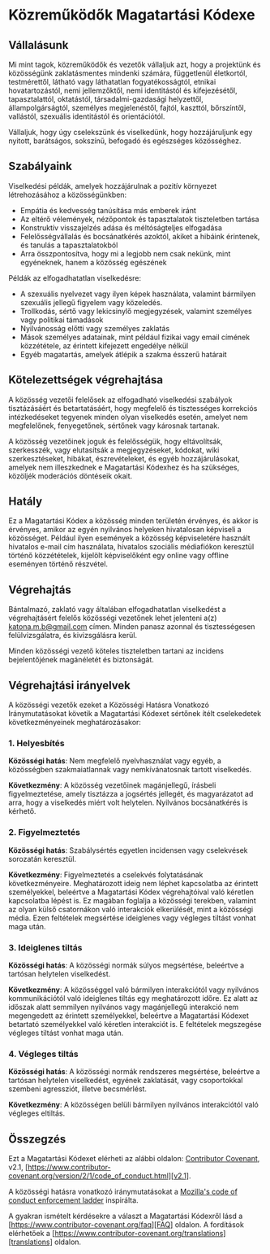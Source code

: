 
# Közreműködők Magatartási Kódexe

## Vállalásunk

Mi mint tagok, közreműködők és vezetők vállaljuk azt, hogy a projektünk és 
közösségünk zaklatásmentes mindenki számára, függetlenül életkortól, 
testmérettől, látható vagy láthatatlan fogyatékosságtól, etnikai 
hovatartozástól, nemi jellemzőktől, nemi identitástól és kifejezésétől, 
tapasztalattól, oktatástól, társadalmi-gazdasági helyzettől, állampolgárságtól, 
személyes megjelenéstől, fajtól, kaszttól, bőrszíntől, vallástól, szexuális 
identitástól és orientációtól.

Vállaljuk, hogy úgy cselekszünk és viselkedünk, hogy hozzájáruljunk egy 
nyitott, barátságos, sokszínű, befogadó és egészséges közösséghez.

## Szabályaink

Viselkedési példák, amelyek hozzájárulnak a pozitív környezet létrehozásához a 
közösségünkben:

* Empátia és kedvesség tanúsítása más emberek iránt
* Az eltérő vélemények, nézőpontok és tapasztalatok tiszteletben tartása
* Konstruktív visszajelzés adása és méltóságteljes elfogadása
* Felelősségvállalás és bocsánatkérés azoktól, akiket a hibáink érintenek, és 
tanulás a tapasztalatokból
* Arra összpontosítva, hogy mi a legjobb nem csak nekünk, mint egyéneknek, hanem
 a közösség egészének

Példák az elfogadhatatlan viselkedésre:

* A szexuális nyelvezet vagy ilyen képek használata, valamint bármilyen 
szexuális jellegű figyelem vagy közeledés.
* Trollkodás, sértő vagy lekicsinylő megjegyzések, valamint személyes vagy 
politikai támadások
* Nyilvánosság előtti vagy személyes zaklatás
* Mások személyes adatainak, mint például fizikai vagy email címének 
közzététele, az érintett kifejezett engedélye nélkül
* Egyéb magatartás, amelyek átlépik a szakma ésszerű határait

## Kötelezettségek végrehajtása

A közösség vezetői felelősek az elfogadható viselkedési szabályok tisztázásáért
és betartatásáért, hogy megfelelő és tisztességes korrekciós intézkedéseket 
tegyenek minden olyan viselkedés esetén, amelyet nem megfelelőnek, fenyegetőnek,
sértőnek vagy károsnak tartanak.

A közösség vezetőinek joguk és felelősségük, hogy eltávolítsák, szerkesszék, 
vagy elutasítsák a megjegyzéseket, kódokat, wiki szerkesztéseket, hibákat, 
észrevételeket, és egyéb hozzájárulásokat, amelyek nem illeszkednek e 
Magatartási Kódexhez és ha szükséges, közöljék moderációs döntéseik okait.

## Hatály

Ez a Magatartási Kódex a közösség minden területén érvényes, és akkor is 
érvényes, amikor az egyén nyilvános helyeken hivatalosan képviseli a közösséget.
Például ilyen események a közösség képviseletére használt hivatalos e-mail cím 
használata, hivatalos szociális médiafiókon keresztül történő közzétételek, 
kijelölt képviselőként egy online vagy offline eseményen történő részvétel.

## Végrehajtás

Bántalmazó, zaklató vagy általában elfogadhatatlan viselkedést a végrehajtásért
felelős közösségi vezetőnek lehet jelenteni a(z) katona.m.b@gmail.com címen.
Minden panasz azonnal és tisztességesen felülvizsgálatra, és kivizsgálásra kerül.

Minden közösségi vezető köteles tiszteletben tartani az incidens bejelentőjének 
magánéletét és biztonságát.

## Végrehajtási irányelvek

A közösségi vezetők ezeket a Közösségi Hatásra Vonatkozó Iránymutatásokat 
követik a Magatartási Kódexet sértőnek ítélt cselekedetek következményeinek 
meghatározásakor:

### 1. Helyesbítés

**Közösségi hatás**: Nem megfelelő nyelvhasználat vagy egyéb, a közösségben 
szakmaiatlannak vagy nemkívánatosnak tartott viselkedés.

**Következmény**: A közösség vezetőinek magánjellegű, írásbeli figyelmeztetése, 
amely tisztázza a jogsértés jellegét, és magyarázatot ad arra, hogy a 
viselkedés miért volt helytelen. Nyilvános bocsánatkérés is kérhető.

### 2. Figyelmeztetés

**Közösségi hatás**: Szabálysértés egyetlen incidensen vagy cselekvések 
sorozatán keresztül.

**Következmény**: Figyelmeztetés a cselekvés folytatásának következményeire. 
Meghatározott ideig nem léphet kapcsolatba az érintett személyekkel, beleértve 
a Magatartási Kódex végrehajtóival való kéretlen kapcsolatba lépést is. Ez 
magában foglalja a közösségi terekben, valamint az olyan külső csatornákon való 
interakciók elkerülését, mint a közösségi média. Ezen feltételek megsértése 
ideiglenes vagy végleges tiltást vonhat maga után.

### 3. Ideiglenes tiltás

**Közösségi hatás**: A közösségi normák súlyos megsértése, beleértve a tartósan 
helytelen viselkedést.

**Következmény**: A közösséggel való bármilyen interakciótól vagy nyilvános 
kommunikációtól való ideiglenes tiltás egy meghatározott időre. Ez alatt az 
időszak alatt semmilyen nyilvános vagy magánjellegű interakció nem megengedett 
az érintett személyekkel, beleértve a Magatartási Kódexet betartató 
személyekkel való kéretlen interakciót is.
E feltételek megszegése végleges tiltást vonhat maga után.

### 4. Végleges tiltás

**Közösségi hatás**: A közösségi normák rendszeres megsértése, beleértve a 
tartósan helytelen viselkedést, egyének zaklatását, vagy csoportokkal szembeni 
agressziót, illetve becsmérlést.

**Következmény**: A közösségen belüli bármilyen nyilvános interakciótól való 
végleges eltiltás.

## Összegzés

Ezt a Magatartási Kódexet elérheti az alábbi oldalon: 
[Contributor Covenant][homepage], v2.1, 
[https://www.contributor-covenant.org/version/2/1/code_of_conduct.html][v2.1].

A közösségi hatásra vonatkozó iránymutatásokat a 
[Mozilla's code of conduct enforcement ladder][Mozilla CoC] inspirálta.

A gyakran ismételt kérdésekre a választ a Magatartási Kódexről lásd a 
[https://www.contributor-covenant.org/faq][FAQ] oldalon. A fordítások elérhetőek
a [https://www.contributor-covenant.org/translations][translations] oldalon.

[homepage]: https://www.contributor-covenant.org
[v2.1]: https://www.contributor-covenant.org/version/2/1/code_of_conduct.html
[Mozilla CoC]: https://github.com/mozilla/diversity
[FAQ]: https://www.contributor-covenant.org/faq
[translations]: https://www.contributor-covenant.org/translations


